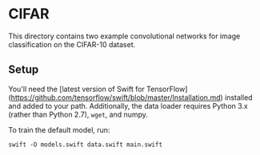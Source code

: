 # CIFAR

This directory contains two example convolutional networks for image classification on the
CIFAR-10 dataset.

## Setup

You'll need the [latest version of Swift for TensorFlow]
(https://github.com/tensorflow/swift/blob/master/Installation.md)
installed and added to your path. Additionally, the data loader requires Python 3.x (rather than
Python 2.7), `wget`, and numpy.

To train the default model, run:

```
swift -O models.swift data.swift main.swift
```
